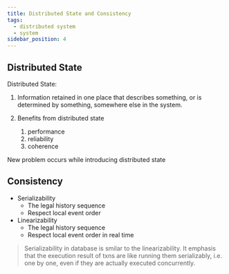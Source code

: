 ```yaml
---
title: Distributed State and Consistency
tags:
  - distributed system
  - system
sidebar_position: 4
---
```


## Distributed State

Distributed State:

1. Information retained in one place that describes something, or is determined by something, somewhere else in the system.

2. Benefits from distributed state
   1. performance
   2. reliability
   3. coherence

New problem occurs while introducing distributed state

## Consistency

- Serializability
  - The legal history sequence
  - Respect local event order
- Linearizability
  - The legal history sequence
  - Respect local event order in real time

> Serializability in database is smilar to the linearizability. It emphasis that the execution result of txns are like running them serializably, i.e. one by one, even if they are actually executed concurrently.

